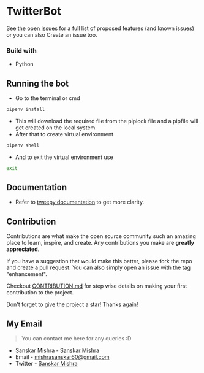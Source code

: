# TwitterBot

See the [open issues](https://github.com/whythoSanskar/TwitterBot/issues) for a full list of proposed features (and known issues) or you can also Create an issue too.

### Build with
* Python

## Running the bot
- Go to the terminal or cmd
```bash 
pipenv install
```
- This will download the required file from the piplock file and a pipfile will get created on the local system.
- After that to create virtual environment 
```bash
pipenv shell
```
- And to exit the virtual environment use
```bash 
exit
```

## Documentation
* Refer to [tweepy documentation](https://docs.tweepy.org/en/stable/) to get more clarity.


## Contribution
Contributions are what make the open source community such an amazing place to learn, inspire, and create. Any contributions you make are **greatly appreciated**.

If you have a suggestion that would make this better, please fork the repo and create a pull request. You can also simply open an issue with the tag "enhancement".

Checkout [CONTRIBUTION.md](/CONTRIBUTION.md) for step wise details on making your first contribution to the project.

Don't forget to give the project a star! Thanks again!

## My Email
> You can contact me here for any queries :D
 - Sanskar Mishra - [Sanskar Mishra](https://www.linkedin.com/in/sanskar-mishra0/) 
 - Email - mishrasanskar60@gmail.com
 - Twitter - [Sanskar Mishra](https://twitter.com/whythoSanskar)
